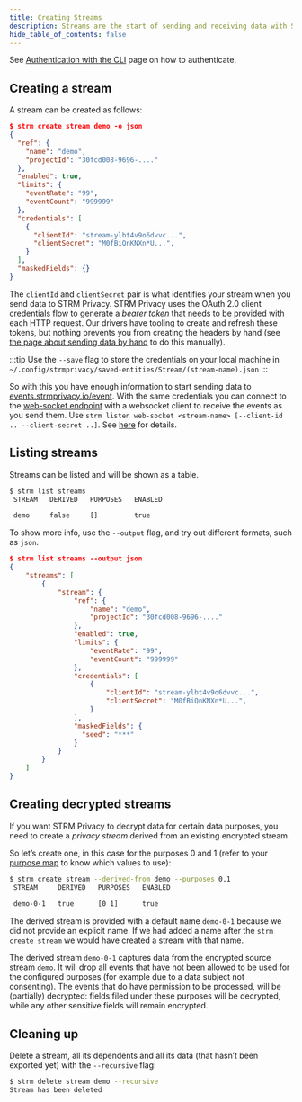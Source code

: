 ```yaml
---
title: Creating Streams 
description: Streams are the start of sending and receiving data with STRM Privacy
hide_table_of_contents: false
---
```


[purpose-map]: docs/02-concepts/06-purpose-maps.md

See [Authentication with the CLI](docs/03-quickstart/06-authentication-cli.md)
page on how to authenticate.

## Creating a stream

A stream can be created as follows:
```json showLineNumbers
$ strm create stream demo -o json
{
  "ref": {
    "name": "demo",
    "projectId": "30fcd008-9696-...."
  },
  "enabled": true,
  "limits": {
    "eventRate": "99",
    "eventCount": "999999"
  },
  "credentials": [
    {
      "clientId": "stream-ylbt4v9o6dvvc...",
      "clientSecret": "M0fBiQnKNXn*U...",
    }
  ],
  "maskedFields": {}
}
```

The `clientId` and `clientSecret` pair is what
identifies your stream when you send data to STRM Privacy. STRM Privacy
uses the OAuth 2.0 client credentials flow to generate a *bearer token*
that needs to be provided with each HTTP request. Our drivers have
tooling to create and refresh these tokens, but nothing prevents you
from creating the headers by hand (see [the page about sending data by hand](docs/03-quickstart/01-streaming/03-sending-data/02-sending-curl.md) 
to do this manually).

:::tip
Use the `--save` flag to store the credentials on your local machine in
`~/.config/strmprivacy/saved-entities/Stream/(stream-name).json`
:::

So with this you have enough information to start sending data to
[events.strmprivacy.io/event](https://events.strmprivacy.io/event). With
the same credentials you can connect to the [web-socket
endpoint](https://websocket.strmprivacy.io) with a websocket client to
receive the events as you send them. Use
`strm listen web-socket <stream-name> [--client-id .. --client-secret ..]`.
See [here](docs/03-quickstart/01-streaming/04-receiving-data/04-listen-web-socket.md) for details.

## Listing streams

Streams can be listed and will be shown as a table.

```bash
$ strm list streams
 STREAM   DERIVED   PURPOSES   ENABLED

 demo     false     []         true
```

To show more info, use the `--output` flag, and try out different
formats, such as `json`.
```json showLineNumbers
$ strm list streams --output json
{
    "streams": [
        {
            "stream": {
                "ref": {
                    "name": "demo",
                    "projectId": "30fcd008-9696-...."
                },
                "enabled": true,
                "limits": {
                    "eventRate": "99",
                    "eventCount": "999999"
                },
                "credentials": [
                    {
                        "clientId": "stream-ylbt4v9o6dvvc...",
                        "clientSecret": "M0fBiQnKNXn*U...",
                    }
                ],
                "maskedFields": {
                  "seed": "***"
                }
            }
        }
    ]
}
```

## Creating decrypted streams

If you want STRM Privacy to decrypt data for certain data purposes, you need to create a _privacy stream_ derived from
an existing encrypted stream.

So let’s create one, in this case for the purposes 0 and 1 (refer to your [purpose map][purpose-map] to know which values to use):

```bash showLineNumbers
$ strm create stream --derived-from demo --purposes 0,1
 STREAM     DERIVED   PURPOSES   ENABLED 
   
 demo-0-1   true      [0 1]      true                 
```

The derived stream is provided with a default name `demo-0-1`
because we did not provide an explicit name. If we had added a name
after the `strm create stream` we would have created a stream with that
name.

The derived stream `demo-0-1` captures data from the encrypted source stream `demo`. It will
drop all events that have not been allowed to be used for the configured purposes 
(for example due to a data subject not consenting). The events that do have permission to be processed,
will be (partially) decrypted: fields filed under these purposes will be decrypted, while any other
sensitive fields will remain encrypted.

## Cleaning up

Delete a stream, all its dependents and all its data (that hasn’t been exported yet) with the `--recursive` flag:

```bash showLineNumbers
$ strm delete stream demo --recursive
Stream has been deleted
```

